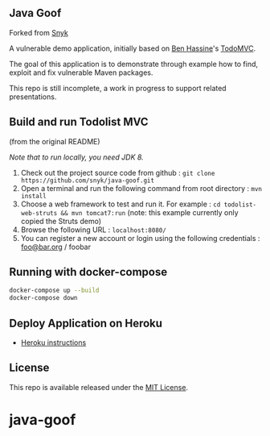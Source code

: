 ## Java Goof

Forked from [Snyk](https://gitbub.com/snyk/java-goof)  

A vulnerable demo application, initially based on [Ben Hassine](https://github.com/benas/)'s [TodoMVC](https://github.com/benas/todolist-mvc).

The goal of this application is to demonstrate through example how to find, exploit and fix vulnerable Maven packages.

This repo is still incomplete, a work in progress to support related presentations.


## Build and run Todolist MVC

(from the original README)

*Note that to run locally, you need JDK 8.*

1.  Check out the project source code from github : `git clone https://github.com/snyk/java-goof.git`
2.  Open a terminal and run the following command from root directory : `mvn install`
3.  Choose a web framework to test and run it. For example : `cd todolist-web-struts && mvn tomcat7:run` (note: this example currently only copied the Struts demo)
4.  Browse the following URL : `localhost:8080/`
5.  You can register a new account or login using the following credentials : foo@bar.org / foobar

## Running with docker-compose
```bash
docker-compose up --build
docker-compose down
```

## Deploy Application on Heroku

- [Heroku instructions](DEPLOY_HEROKU.md)

## License
This repo is available released under the [MIT License](http://opensource.org/licenses/mit-license.php/).
# java-goof
